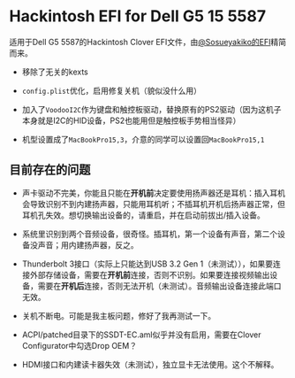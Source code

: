 # Hackintosh EFI for Dell G5 15 5587

适用于Dell G5 5587的Hackintosh Clover EFI文件，由[@Sosueyakiko的EFI](https://github.com/Sosueyakiko/Clover_EFI-For-DELL-G5-5587)精简而来。

+ 移除了无关的kexts

+ `config.plist`优化，启用修复关机（貌似没什么用）

+ 加入了`VoodooI2C`作为键盘和触控板驱动，替换原有的PS2驱动（因为这机子本身就是I2C的HID设备，PS2也能用但是触控板手势相当怪异）

+ 机型设置成了`MacBookPro15,3`，介意的同学可以设置回`MacBookPro15,1`

## 目前存在的问题

+ 声卡驱动不完美，你能且只能在**开机前**决定要使用扬声器还是耳机：插入耳机会导致识别不到内建扬声器，只能用耳机听；不插耳机开机后扬声器正常，但耳机孔失效。想切换输出设备的，请重启，并在启动前拔出/插入设备。

+ 系统里识别到两个音频设备，很奇怪。插耳机，第一个设备有声音，第二个设备没声音；用内建扬声器，反之。

+ Thunderbolt 3接口（实际上只能达到USB 3.2 Gen 1（未测试）），如果要连接外部存储设备，需要在**开机前**连接，否则不识别。如果要连接视频输出设备，需要在**开机后**连接，否则无法开机（未测试）。音频输出设备连接此端口无效。

+ 关机不断电。可能是我主板问题，修好了我再测试一下。

+ ACPI/patched目录下的SSDT-EC.aml似乎并没有启用，需要在Clover Configurator中勾选Drop OEM？

+ HDMI接口和内建读卡器失效（未测试），独立显卡无法使用。这个不解释。
